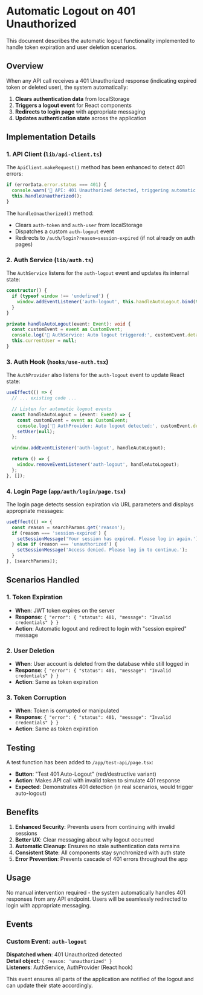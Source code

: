 # Automatic Logout on 401 Unauthorized

This document describes the automatic logout functionality implemented to handle token expiration and user deletion scenarios.

## Overview

When any API call receives a 401 Unauthorized response (indicating expired token or deleted user), the system automatically:

1. **Clears authentication data** from localStorage
2. **Triggers a logout event** for React components
3. **Redirects to login page** with appropriate messaging
4. **Updates authentication state** across the application

## Implementation Details

### 1. API Client (`lib/api-client.ts`)

The `ApiClient.makeRequest()` method has been enhanced to detect 401 errors:

```typescript
if (errorData.error.status === 401) {
  console.warn('🚪 API: 401 Unauthorized detected, triggering automatic logout');
  this.handleUnauthorized();
}
```

The `handleUnauthorized()` method:
- Clears `auth-token` and `auth-user` from localStorage
- Dispatches a custom `auth-logout` event
- Redirects to `/auth/login?reason=session-expired` (if not already on auth pages)

### 2. Auth Service (`lib/auth.ts`)

The `AuthService` listens for the `auth-logout` event and updates its internal state:

```typescript
constructor() {
  if (typeof window !== 'undefined') {
    window.addEventListener('auth-logout', this.handleAutoLogout.bind(this) as EventListener);
  }
}

private handleAutoLogout(event: Event): void {
  const customEvent = event as CustomEvent;
  console.log('🚪 AuthService: Auto logout triggered:', customEvent.detail?.reason);
  this.currentUser = null;
}
```

### 3. Auth Hook (`hooks/use-auth.tsx`)

The `AuthProvider` also listens for the `auth-logout` event to update React state:

```typescript
useEffect(() => {
  // ... existing code ...

  // Listen for automatic logout events
  const handleAutoLogout = (event: Event) => {
    const customEvent = event as CustomEvent;
    console.log('🚪 AuthProvider: Auto logout detected:', customEvent.detail?.reason);
    setUser(null);
  };

  window.addEventListener('auth-logout', handleAutoLogout);

  return () => {
    window.removeEventListener('auth-logout', handleAutoLogout);
  };
}, []);
```

### 4. Login Page (`app/auth/login/page.tsx`)

The login page detects session expiration via URL parameters and displays appropriate messages:

```typescript
useEffect(() => {
  const reason = searchParams.get('reason');
  if (reason === 'session-expired') {
    setSessionMessage('Your session has expired. Please log in again.');
  } else if (reason === 'unauthorized') {
    setSessionMessage('Access denied. Please log in to continue.');
  }
}, [searchParams]);
```

## Scenarios Handled

### 1. Token Expiration
- **When**: JWT token expires on the server
- **Response**: `{ "error": { "status": 401, "message": "Invalid credentials" } }`
- **Action**: Automatic logout and redirect to login with "session expired" message

### 2. User Deletion
- **When**: User account is deleted from the database while still logged in
- **Response**: `{ "error": { "status": 401, "message": "Invalid credentials" } }`
- **Action**: Same as token expiration

### 3. Token Corruption
- **When**: Token is corrupted or manipulated
- **Response**: `{ "error": { "status": 401, "message": "Invalid credentials" } }`
- **Action**: Same as token expiration

## Testing

A test function has been added to `/app/test-api/page.tsx`:

- **Button**: "Test 401 Auto-Logout" (red/destructive variant)
- **Action**: Makes API call with invalid token to simulate 401 response
- **Expected**: Demonstrates 401 detection (in real scenarios, would trigger auto-logout)

## Benefits

1. **Enhanced Security**: Prevents users from continuing with invalid sessions
2. **Better UX**: Clear messaging about why logout occurred
3. **Automatic Cleanup**: Ensures no stale authentication data remains
4. **Consistent State**: All components stay synchronized with auth state
5. **Error Prevention**: Prevents cascade of 401 errors throughout the app

## Usage

No manual intervention required - the system automatically handles 401 responses from any API endpoint. Users will be seamlessly redirected to login with appropriate messaging.

## Events

### Custom Event: `auth-logout`

**Dispatched when**: 401 Unauthorized detected  
**Detail object**: `{ reason: 'unauthorized' }`  
**Listeners**: AuthService, AuthProvider (React hook)

This event ensures all parts of the application are notified of the logout and can update their state accordingly.
